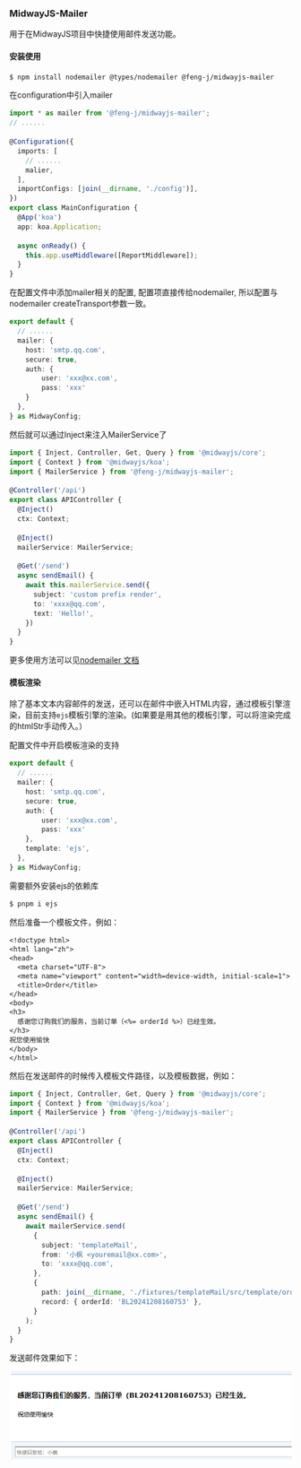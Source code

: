 ### MidwayJS-Mailer

用于在MidwayJS项目中快捷使用邮件发送功能。

#### 安装使用

```bash
$ npm install nodemailer @types/nodemailer @feng-j/midwayjs-mailer
```
在configuration中引入mailer

```ts
import * as mailer from '@feng-j/midwayjs-mailer';
// ......

@Configuration({
  imports: [
    // ......
    malier,
  ],
  importConfigs: [join(__dirname, './config')],
})
export class MainConfiguration {
  @App('koa')
  app: koa.Application;

  async onReady() {
    this.app.useMiddleware([ReportMiddleware]);
  }
}

```

在配置文件中添加mailer相关的配置, 配置项直接传给nodemailer, 所以配置与nodemailer createTransport参数一致。

```ts
export default {
  // ......
  mailer: {
    host: 'smtp.qq.com',
    secure: true,
    auth: {
        user: 'xxx@xx.com',
        pass: 'xxx'
    }
  },
} as MidwayConfig;

```

然后就可以通过Inject来注入MailerService了

```ts
import { Inject, Controller, Get, Query } from '@midwayjs/core';
import { Context } from '@midwayjs/koa';
import { MailerService } from '@feng-j/midwayjs-mailer';

@Controller('/api')
export class APIController {
  @Inject()
  ctx: Context;

  @Inject()
  mailerService: MailerService;

  @Get('/send')
  async sendEmail() {
    await this.mailerService.send({
      subject: 'custom prefix render',
      to: 'xxxx@qq.com',
      text: 'Hello!',
    })
  }
}

```

更多使用方法可以见[nodemailer 文档](https://www.nodemailer.com/)

#### 模板渲染

除了基本文本内容邮件的发送，还可以在邮件中嵌入HTML内容，通过模板引擎渲染，目前支持`ejs`模板引擎的渲染。(如果要是用其他的模板引擎，可以将渲染完成的htmlStr手动传入。）

配置文件中开启模板渲染的支持

```ts
export default {
  // ......
  mailer: {
    host: 'smtp.qq.com',
    secure: true,
    auth: {
        user: 'xxx@xx.com',
        pass: 'xxx'
    },
    template: 'ejs',
  },
} as MidwayConfig;

```

需要额外安装ejs的依赖库

```bash
$ pnpm i ejs
```
然后准备一个模板文件，例如：

```ejs
<!doctype html>
<html lang="zh">
<head>
  <meta charset="UTF-8">
  <meta name="viewport" content="width=device-width, initial-scale=1">
  <title>Order</title>
</head>
<body>
<h3>
  感谢您订购我们的服务，当前订单（<%= orderId %>）已经生效。
</h3>
祝您使用愉快
</body>
</html>

```

然后在发送邮件的时候传入模板文件路径，以及模板数据，例如：
```ts
import { Inject, Controller, Get, Query } from '@midwayjs/core';
import { Context } from '@midwayjs/koa';
import { MailerService } from '@feng-j/midwayjs-mailer';

@Controller('/api')
export class APIController {
  @Inject()
  ctx: Context;

  @Inject()
  mailerService: MailerService;

  @Get('/send')
  async sendEmail() {
    await mailerService.send(
      {
        subject: 'templateMail',
        from: '小枫 <youremail@xx.com>',
        to: 'xxxx@qq.com',
      },
      {
        path: join(__dirname, './fixtures/templateMail/src/template/order.ejs'),
        record: { orderId: 'BL20241208160753' },
      }
    );
  }
}

```

发送邮件效果如下：

![img.png](static/img.png)
